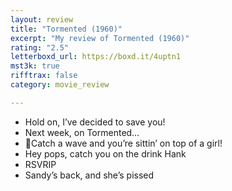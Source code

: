 ```yaml
---
layout: review
title: "Tormented (1960)"
excerpt: "My review of Tormented (1960)"
rating: "2.5"
letterboxd_url: https://boxd.it/4uptn1
mst3k: true
rifftrax: false
category: movie_review

---
```


* Hold on, I’ve decided to save you!
* Next week, on Tormented…
* 🎵Catch a wave and you’re sittin’ on top of a girl!
* Hey pops, catch you on the drink Hank
* RSVRIP
* Sandy’s back, and she’s pissed